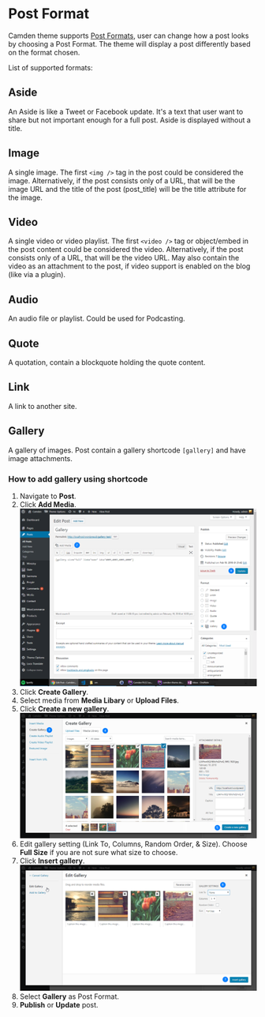 # Post Format
Camden theme supports [Post Formats](https://codex.wordpress.org/Post_Formats ":target=_blank"), user can change how a post looks by choosing a Post Format.
The theme will display a post differently based on the format chosen.


List of supported formats:

## Aside
An Aside is like a Tweet or Facebook update. It's a text that user want to share but not important enough for a full post. Aside is displayed without a title.

## Image
A single image. The first `<img />` tag in the post could be considered the image. Alternatively, if the post consists only of a URL, that will be the image URL and the title of the post (post_title) will be the title attribute for the image.

## Video
A single video or video playlist. The first `<video />` tag or object/embed in the post content could be considered the video. Alternatively, if the post consists only of a URL, that will be the video URL. May also contain the video as an attachment to the post, if video support is enabled on the blog (like via a plugin).

## Audio
An audio file or playlist. Could be used for Podcasting.

## Quote
A quotation, contain a blockquote holding the quote content.

## Link
A link to another site. 

## Gallery
A gallery of images. Post contain a gallery shortcode `[gallery]` and  have image attachments.

### How to add gallery using shortcode

1. Navigate to __Post__.
2. Click __Add Media__.
![Gallery shortcode](../_images/post-format-gallery-1.png)
3. Click __Create Gallery__.
4. Select media from __Media Libary__ or __Upload Files__.
5. Click __Create a new gallery__.
![Gallery shortcode](../_images/post-format-gallery-2.png)
6. Edit gallery setting (Link To, Columns, Random Order, & Size). Choose __Full Size__ if you are not sure what size to choose.
7. Click __Insert gallery__.
![Gallery shortcode](../_images/post-format-gallery-3.png)
8. Select __Gallery__ as Post Format.
9. __Publish__ or __Update__ post.

